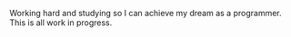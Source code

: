 Working hard and studying so I can achieve my dream as a programmer. This is all work in progress. 
